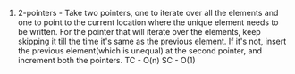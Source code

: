 1) 2-pointers - Take two pointers, one to iterate over all the elements and one to point to the current location where the unique element needs to be written. For the pointer that will iterate over the elements, keep skipping it till the time it's same as the previous element. If it's not, insert the previous element(which is unequal) at the second pointer, and increment both the pointers. TC - O(n) SC - O(1)